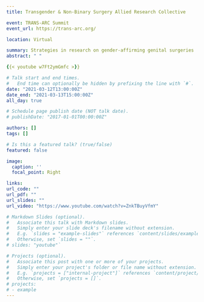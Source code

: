 ```yaml
---
title: Transgender & Non-Binary Surgery Allied Research Collective

event: TRANS-ARC Summit
event_url: https://trans-arc.org/

location: Virtual

summary: Strategies in research on gender-affirming genital surgeries
abstract: " "

{{< youtube w7Ft2ymGmfc >}}

# Talk start and end times.
#   End time can optionally be hidden by prefixing the line with `#`.
date: "2021-03-12T13:00:00Z"
date_end: "2021-03-13T15:00:00Z"
all_day: true

# Schedule page publish date (NOT talk date).
# publishDate: "2017-01-01T00:00:00Z"

authors: []
tags: []

# Is this a featured talk? (true/false)
featured: false

image:
  caption: ''
  focal_point: Right

links:
url_code: ""
url_pdf: ""
url_slides: ""
url_video: "https://www.youtube.com/watch?v=ZnkTBuyVfmY"

# Markdown Slides (optional).
#   Associate this talk with Markdown slides.
#   Simply enter your slide deck's filename without extension.
#   E.g. `slides = "example-slides"` references `content/slides/example-slides.md`.
#   Otherwise, set `slides = ""`.
# slides: "youtube"`

# Projects (optional).
#   Associate this post with one or more of your projects.
#   Simply enter your project's folder or file name without extension.
#   E.g. `projects = ["internal-project"]` references `content/project/deep-learning/index.md`.
#   Otherwise, set `projects = []`.
# projects:
# - example
---
```



